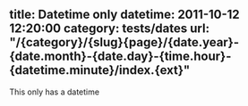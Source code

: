 title: Datetime only
datetime: 2011-10-12 12:20:00
category: tests/dates
url: "/{category}/{slug}{page}/{date.year}-{date.month}-{date.day}-{time.hour}-{datetime.minute}/index.{ext}"
---
This only has a datetime
